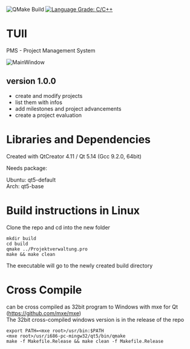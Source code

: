 ![QMake Build](https://github.com/ntropy83/tu2/workflows/QMake%20Build/badge.svg)
[![Language Grade: C/C++](https://img.shields.io/lgtm/grade/cpp/g/vim/vim.svg?logo=lgtm&logoWidth=18)](https://lgtm.com/projects/g/ntropy83/TUII/context:cpp)

# TUII
PMS - Project Management System

![MainWindow](https://github.com/enthalpie/TUII/blob/master/img/MainWindow.png)

## version 1.0.0
- create and modify projects
- list them with infos
- add milestones and project advancements
- create a project evaluation

# Libraries and Dependencies
Created with QtCreator 4.11 / Qt 5.14 (Gcc 9.2.0, 64bit)

Needs package:

Ubuntu: qt5-default<br>
Arch: qt5-base

# Build instructions in Linux
Clone the repo and cd into the new folder

```
mkdir build
cd build
qmake ../Projektverwaltung.pro
make && make clean
```
The executable will go to the newly created build directory 

# Cross Compile
can be cross compiled as 32bit program to Windows with mxe for Qt
(https://github.com/mxe/mxe)<br>
The 32bit cross-compiled windows version is in the release of the repo

```
export PATH=<mxe root>/usr/bin:$PATH
<mxe root>/usr/i686-pc-mingw32/qt5/bin/qmake
make -f Makefile.Release && make clean -f Makefile.Release
```
